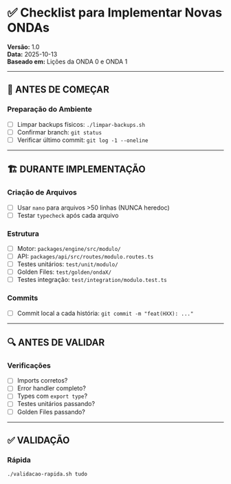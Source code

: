 # ✅ Checklist para Implementar Novas ONDAs

**Versão:** 1.0  
**Data:** 2025-10-13  
**Baseado em:** Lições da ONDA 0 e ONDA 1

---

## 🚦 ANTES DE COMEÇAR

### Preparação do Ambiente

- [ ] Limpar backups físicos: `./limpar-backups.sh`
- [ ] Confirmar branch: `git status`
- [ ] Verificar último commit: `git log -1 --oneline`

---

## 🏗️ DURANTE IMPLEMENTAÇÃO

### Criação de Arquivos

- [ ] Usar `nano` para arquivos >50 linhas (NUNCA heredoc)
- [ ] Testar `typecheck` após cada arquivo

### Estrutura

- [ ] Motor: `packages/engine/src/modulo/`
- [ ] API: `packages/api/src/routes/modulo.routes.ts`
- [ ] Testes unitários: `test/unit/modulo/`
- [ ] Golden Files: `test/golden/ondaX/`
- [ ] Testes integração: `test/integration/modulo.test.ts`

### Commits

- [ ] Commit local a cada história: `git commit -m "feat(HXX): ..."`

---

## 🔍 ANTES DE VALIDAR

### Verificações

- [ ] Imports corretos?
- [ ] Error handler completo?
- [ ] Types com `export type`?
- [ ] Testes unitários passando?
- [ ] Golden Files passando?

---

## ✅ VALIDAÇÃO

### Rápida

```bash
./validacao-rapida.sh tudo
```
